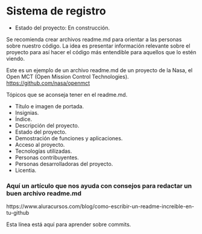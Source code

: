 <h1>Sistema de registro</h1>

- Estado del proyecto: En construcción.

Se recomienda crear archivos readme.md para orientar a las personas sobre nuestro código. La idea es presentar información relevante sobre el proyecto para así hacer el código más entendible para aquellos que lo estén viendo.

Este es un ejemplo de un archivo readme.md de un proyecto de la Nasa, el Open MCT (Open Mission Control Technologies).
https://github.com/nasa/openmct

Tópicos que se aconseja tener en el readme.md.

- Título e imagen de portada.
- Insignias.
- Índice.
- Descripción del proyecto.
- Estado del proyecto.
- Demostración de funciones y aplicaciones.
- Acceso al proyecto.
- Tecnologías utilizadas.
- Personas contribuyentes.
- Personas desarrolladoras del proyecto.
- Licentia.

<h3>Aquí un artículo que nos ayuda con consejos para redactar un buen archivo readme.md</h3>
https://www.aluracursos.com/blog/como-escribir-un-readme-increible-en-tu-github

Esta línea está aquí para aprender sobre commits.
